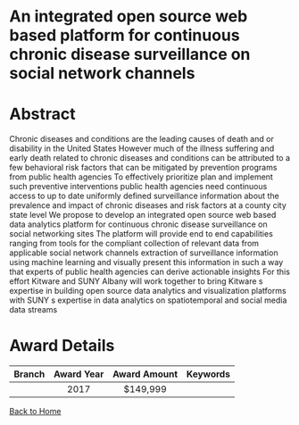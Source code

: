 
An integrated open source web based platform for continuous chronic disease surveillance on social network channels
===================================================================================================================

# Abstract


Chronic diseases and conditions are the leading causes of death and or disability in the United States However much of the illness suffering and early death related to chronic diseases and conditions can be attributed to a few behavioral risk factors that can be mitigated by prevention programs from public health agencies To effectively prioritize plan and implement such preventive interventions public health agencies need continuous access to up to date uniformly defined surveillance information about the prevalence and impact of chronic diseases and risk factors at a county city state level We propose to develop an integrated open source web based data analytics platform for continuous chronic disease surveillance on social networking sites The platform will provide end to end capabilities ranging from tools for the compliant collection of relevant data from applicable social network channels extraction of surveillance information using machine learning and visually present this information in such a way that experts of public health agencies can derive actionable insights For this effort Kitware and SUNY Albany will work together to bring Kitware s expertise in building open source data analytics and visualization platforms with SUNY s expertise in data analytics on spatiotemporal and social media data streams  

# Award Details

|Branch|Award Year|Award Amount|Keywords|
| :---: | :---: | :---: | :---: |
||2017|$149,999||
  
  


[Back to Home](https://github.com/chrischow/dod_sbir_awards#607)